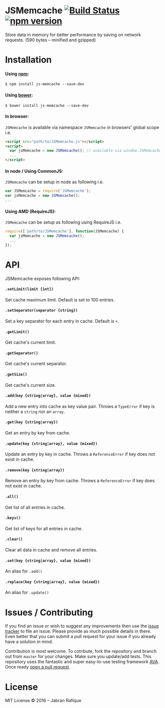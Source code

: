 # JSMemcache [![Build Status](https://travis-ci.org/jabranr/js-memcache.svg?branch=master)](https://travis-ci.org/jabranr/js-memcache) [![npm version](https://img.shields.io/npm/v/js-memcache.svg)](https://www.npmjs.com/package/js-memcache)

Store data in memory for better performance by saving on network requests. (590 bytes &ndash; minified and gzipped)

# Installation

#### Using [npm](https://npmjs.org):

```shell
$ npm install js-memcache --save-dev
```

#### Using [bower](https://bower.io):

```shell
$ bower install js-memcache --save-dev
```

#### In browser:
`JSMemcache` is available via namespace `JSMemcache` in browsers' global scope i.e.

```html
<script src="path/to/JSMemcache.js"></script>
<script>
  var jsMemcache = new JSMemcache(); // available via window.JSMemcache
  ...
</script>
```

#### In node / Using CommonJS:
`JSMemcache` can be setup in node as following i.e.

```javascript
var JSMemcache = require('JSMemcache');
var jsMemcache = new JSMemcache();
...
```

#### Using AMD (RequireJS):
`JSMemcache` can be setup as following using RequireJS i.e.

```javascript
require(['path/to/JSMemcache'], function(JSMemcache) {
  var jsMemcache = new JSMemcache();
  ...
});
```

# API

JSMemcache exposes following API:

#### `.setLimit(limit {int})`
Set cache maximum limit. Default is set to 100 entries.

#### `.setSeparator(separator {string})`
Set a key separator for each entry in cache. Default is `+`.

#### `.getLimit()`
Get cache's current limit.

#### `.getSeparator()`
Get cache's current separator.

#### `.getSize()`
Get cache's current size.

#### `.add(key {string|array}, value {mixed})`
Add a new entry into cache as key value pair. Throws a `TypeError` if key is neither a `string` nor an `array`.

#### `.get(key {string|array})`
Get an entry by key from cache.

#### `.update(key {string|array}, value {mixed})`
Update an entry by key in cache. Throws a `ReferenceError` if key does not exist in cache.

#### `.remove(key {string|array})`
Remove an entry by key from cache. Throws a `ReferenceError` if key does not exist in cache.

#### `.all()`
Get list of all entries in cache.

#### `.keys()`
Get list of keys for all entries in cache.

#### `.clear()`
Clear all data in cache and remove all entries.

#### `.set(key {string|array}, value {mixed})`
An alias for `.add()`

#### `.replace(key {string|array}, value {mixed})`
An alias for `.update()`

# Issues / Contributing

If you find an issue or wish to suggest any improvements then use the [issue tracker](https://github.com/jabranr/js-memcache/issues/new) to file an issue. Please provide as much possible details in there. Even better that you can submit a pull request for your issue if you already have a solution in mind.

Contribution is most welcome. To cotribute, fork the repository and branch out from `master` for your changes. Make sure you update/add tests. This repository uses the fantastic and super easy-to-use testing framework [AVA](https://github.com/avajs/ava). Once ready [open a pull request](https://github.com/jabranr/js-memcache/compare).

# License
MIT License
&copy; 2016 &ndash; Jabran Rafique